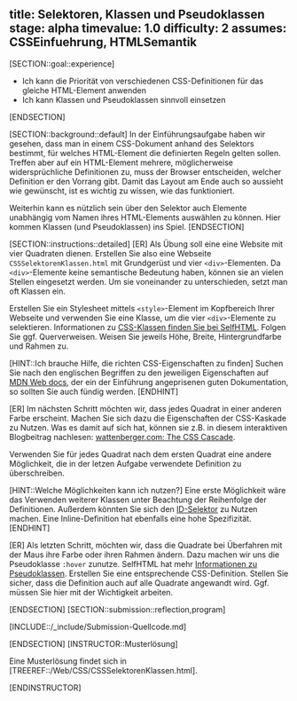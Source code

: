 title: Selektoren, Klassen und Pseudoklassen
stage: alpha
timevalue: 1.0
difficulty: 2
assumes: CSSEinfuehrung, HTMLSemantik
---

[SECTION::goal::experience]

 - Ich kann die Priorität von verschiedenen CSS-Definitionen für das gleiche HTML-Element anwenden
 - Ich kann Klassen und Pseudoklassen sinnvoll einsetzen

[ENDSECTION]

[SECTION::background::default]
In der Einführungsaufgabe haben wir gesehen, dass man in einem CSS-Dokument anhand des Selektors bestimmt,
für welches HTML-Element die definierten Regeln gelten sollen. 
Treffen aber auf ein HTML-Element mehrere, möglicherweise widersprüchliche Definitionen zu, 
muss der Browser entscheiden, welcher Definition er den Vorrang gibt. 
Damit das Layout am Ende auch so aussieht wie gewünscht, ist es wichtig zu wissen, wie das funktioniert.

Weiterhin kann es nützlich sein über den Selektor auch Elemente unabhängig vom Namen
ihres HTML-Elements auswählen zu können. Hier kommen Klassen (und Pseudoklassen) ins Spiel.
[ENDSECTION]

[SECTION::instructions::detailed]
[ER] Als Übung soll eine eine Website mit vier Quadraten dienen. 
Erstellen Sie also eine Webseite `CSSSelektorenKlassen.html` mit Grundgerüst und vier 
`<div>`-Elementen. 
Da `<div>`-Elemente keine semantische Bedeutung haben, können sie an vielen Stellen eingesetzt werden. 
Um sie voneinander zu unterschieden, setzt man oft Klassen ein.

Erstellen Sie ein Stylesheet mittels `<style>`-Element im Kopfbereich Ihrer Webseite und 
verwenden Sie eine Klasse, um die vier `<div>`-Elemente zu selektieren. 
Informationen zu [CSS-Klassen finden Sie bei SelfHTML](https://wiki.selfhtml.org/wiki/CSS-Klasse). 
Folgen Sie ggf. Querverweisen.
Weisen Sie jeweils Höhe, Breite, Hintergrundfarbe und Rahmen zu.

[HINT::Ich brauche Hilfe, die richten CSS-Eigenschaften zu finden]
Suchen Sie nach den englischen Begriffen zu den jeweiligen Eigenschaften auf 
[MDN Web docs](https://developer.mozilla.org), der ein der Einführung angeprisenen guten Dokumentation, 
so sollten Sie auch fündig werden.
[ENDHINT]

[ER] Im nächsten Schritt möchten wir, dass jedes Quadrat in einer anderen Farbe erscheint. 
Machen Sie sich dazu die Eigenschaften der CSS-Kaskade zu Nutzen. 
Was es damit auf sich hat, können sie z.B. in diesem interaktiven Blogbeitrag nachlesen: 
[wattenberger.com: The CSS Cascade](https://2019.wattenberger.com/blog/css-cascade).

Verwenden Sie für jedes Quadrat nach dem ersten Quadrat eine andere Möglichkeit, 
die in der letzen Aufgabe verwendete Definition zu überschreiben.

[HINT::Welche Möglichkeiten kann ich nutzen?]
Eine erste Möglichkeit wäre das Verwenden weiterer Klassen unter Beachtung der Reihenfolge der Definitionen.
Außerdem könnten Sie sich den 
[ID-Selektor](https://wiki.selfhtml.org/wiki/CSS/Tutorials/Selektoren/einfacher_Selektor)
zu Nutzen machen.
Eine Inline-Definition hat ebenfalls eine hohe Spezifizität.
[ENDHINT]


[ER] Als letzten Schritt, möchten wir, dass die Quadrate bei Überfahren mit der Maus ihre Farbe
oder ihren Rahmen ändern. 
Dazu machen wir uns die Pseudoklasse `:hover` zunutze. 
SelfHTML hat mehr 
[Informationen zu Pseudoklassen](https://wiki.selfhtml.org/wiki/CSS/Tutorials/Selektoren/Pseudoklasse). 
Erstellen Sie eine entsprechende CSS-Definition. Stellen Sie sicher, 
dass die Definition auch auf alle Quadrate angewandt wird. 
Ggf. müssen Sie hier mit der Wichtigkeit arbeiten.

[ENDSECTION]
[SECTION::submission::reflection,program]

[INCLUDE::/_include/Submission-Quellcode.md]

[ENDSECTION]
[INSTRUCTOR::Musterlösung]

Eine Musterlösung findet sich in [TREEREF::/Web/CSS/CSSSelektorenKlassen.html].

[ENDINSTRUCTOR]
